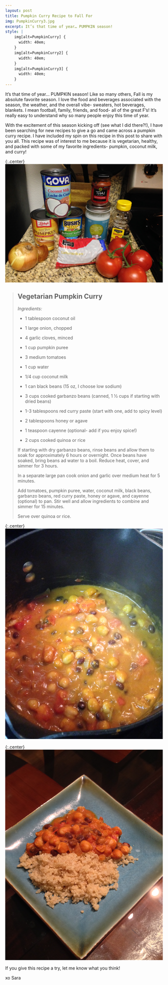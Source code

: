 ```yaml
---
layout: post
title: Pumpkin Curry Recipe to Fall For
img: PumpkinCurry3.jpg
excerpt: It’s that time of year… PUMPKIN season!
style: |
    img[alt=PumpkinCurry] {
      width: 40em;
    }
    img[alt=PumpkinCurry2] {
      width: 40em;
    }
    img[alt=PumpkinCurry3] {
      width: 40em;
    }
---
```


It’s that time of year… PUMPKIN season! Like so many others, Fall is my absolute favorite season. I love the food and beverages associated with the season, the weather, and the overall vibe- sweaters, hot beverages, blankets.  I mean football, family, friends, and food- all of the great F’s! It’s really easy to understand why so many people enjoy this time of year.

With the excitement of this season kicking off (see what I did there?!), I have been searching for new recipes to give a go and came across a pumpkin curry recipe.  I have included my spin on this recipe in this post to share with you all. This recipe was of interest to me because it is vegetarian, healthy, and packed with some of my favorite ingredients- pumpkin, coconut milk, and curry!  

{:.center}
![PumpkinCurry](/assets/images/PumpkinCurry.jpg "PumpkinCurry")

>## Vegetarian Pumpkin Curry
>*Ingredients:*
>
>*	1 tablespoon coconut oil
>
>*	1 large onion, chopped
>
>*	4 garlic cloves, minced
>
>*	1 cup pumpkin puree
>
>*	3 medium tomatoes
>
>*	1 cup water
>
>*	1/4 cup coconut milk
>
>*	1 can black beans (15 oz, I choose low sodium)
>
>*	3 cups cooked garbanzo beans (canned, 1 ½ cups if starting with dried beans)
>
>*	1-3 tablespoons red curry paste (start with one, add to spicy level)
>
>*	2 tablespoons honey or agave
>
>*	1 teaspoon cayenne (optional- add if you enjoy spice!)
>
>*	2 cups cooked quinoa or rice
>
>If starting with dry garbanzo beans, rinse beans and allow them to soak for approximately 6 hours or overnight. Once beans have soaked, bring beans ad water to a boil.  Reduce heat, cover, and simmer for 3 hours.
>
>In a separate large pan cook onion and garlic over medium heat for 5 minutes.
>
>Add tomatoes, pumpkin puree, water, coconut milk, black beans, garbanzo beans, red curry paste, honey or agave, and cayenne (optional) to pan.  Stir well and allow ingredients to combine and simmer for 15 minutes.
>
>Serve over quinoa or rice.

{:.center}
![PumpkinCurry2](/assets/images/PumpkinCurry2.jpg "PumpkinCurry2")

{:.center}
![PumpkinCurry3](/assets/images/PumpkinCurry3.jpg "PumpkinCurry3")

If you give this recipe a try, let me know what you think!

xo Sara

